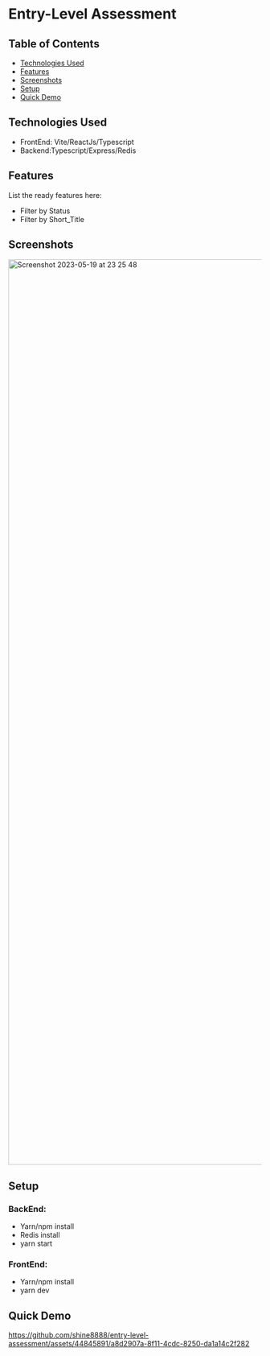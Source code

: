 # Entry-Level Assessment

## Table of Contents
* [Technologies Used](#technologies-used)
* [Features](#features)
* [Screenshots](#screenshots)
* [Setup](#setup)
* [Quick Demo](#quick-demo)
<!-- * [License](#license) -->


## Technologies Used
- FrontEnd: Vite/ReactJs/Typescript
- Backend:Typescript/Express/Redis


## Features
List the ready features here:
- Filter by Status
- Filter by Short_Title


## Screenshots
<img width="1800" alt="Screenshot 2023-05-19 at 23 25 48" src="https://github.com/shine8888/entry-level-assessment/assets/44845891/c6f39cf4-e3b1-4077-aba7-359b29bbb854">


## Setup
### BackEnd:
- Yarn/npm install
- Redis install
- yarn start

### FrontEnd:
- Yarn/npm install
- yarn dev


## Quick Demo
https://github.com/shine8888/entry-level-assessment/assets/44845891/a8d2907a-8f11-4cdc-8250-da1a14c2f282

